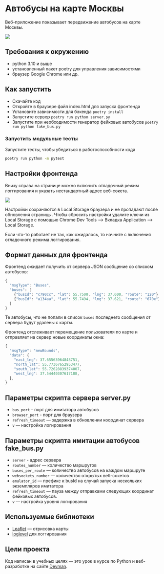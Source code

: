 # Автобусы на карте Москвы

Веб-приложение показывает передвижение автобусов на карте Москвы.

<img src="screenshots/buses.gif">

## Требования к окружению
- python 3.10 и выше
- установленный пакет poetry для управления зависимостями
- браузер Google Chrome или др.

## Как запустить

- Скачайте код
- Откройте в браузере файл index.html для запуска фронтенда
- Установите зависимости для бэкенда `poetry install`
- Запустите сервер `poetry run python server.py`
- Запустите при необходимости генератор фейковых автобусов `poetry run python fake_bus.py`

### Запустить модульные тесты
Запустите тесты, чтобы убедиться в работоспособности кода
```bash
poetry run python -m pytest
```


## Настройки фронтенда

Внизу справа на странице можно включить отладочный режим логгирования и указать нестандартный адрес веб-сокета.

<img src="screenshots/settings.png">

Настройки сохраняются в Local Storage браузера и не пропадают после обновления страницы. Чтобы сбросить настройки удалите ключи из Local Storage с помощью Chrome Dev Tools —> Вкладка Application —> Local Storage.

Если что-то работает не так, как ожидалось, то начните с включения отладочного режима логгирования.

## Формат данных для фронтенда

Фронтенд ожидает получить от сервера JSON сообщение со списком автобусов:

```js
{
  "msgType": "Buses",
  "buses": [
    {"busId": "c790сс", "lat": 55.7500, "lng": 37.600, "route": "120"},
    {"busId": "a134aa", "lat": 55.7494, "lng": 37.621, "route": "670к"},
  ]
}
```

Те автобусы, что не попали в список `buses` последнего сообщения от сервера будут удалены с карты.

Фронтенд отслеживает перемещение пользователя по карте и отправляет на сервер новые координаты окна:

```js
{
  "msgType": "newBounds",
  "data": {
    "east_lng": 37.65563964843751,
    "north_lat": 55.77367652953477,
    "south_lat": 55.72628839374007,
    "west_lng": 37.54440307617188,
  },
}
```

## Параметры скрипта сервера server.py

- `bus_port` - порт для имитатора автобусов
- `browser_port` - порт для браузера
- `refresh_timeout` — задержка в обновлении координат сервера
- `v` — настройка логирования

## Параметры скрипта имитации автобусов fake_bus.py

- `server` - адрес сервера
- `routes_number` — количество маршрутов
- `buses_per_route` — количество автобусов на каждом маршруте
- `websockets_number` — количество открытых веб-сокетов
- `emulator_id` — префикс к busId на случай запуска нескольких экземпляров имитатора
- `refresh_timeout` — пауза между отправками следующих координат фейковых автобусов.
- `v` — настройка уровня логирования


## Используемые библиотеки

- [Leaflet](https://leafletjs.com/) — отрисовка карты
- [loglevel](https://www.npmjs.com/package/loglevel) для логгирования


## Цели проекта

Код написан в учебных целях — это урок в курсе по Python и веб-разработке на сайте [Devman](https://dvmn.org).
